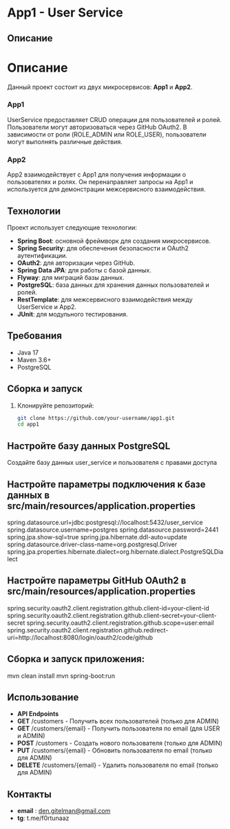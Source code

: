 # App1 - User Service

## Описание

# Описание

Данный проект состоит из двух микросервисов: **App1** и **App2**.

### App1
UserService предоставляет CRUD операции для пользователей и ролей. Пользователи могут авторизоваться через GitHub OAuth2. В зависимости от роли (ROLE_ADMIN или ROLE_USER), пользователи могут выполнять различные действия.

### App2
App2 взаимодействует с App1 для получения информации о пользователях и ролях. Он перенаправляет запросы на App1 и используется для демонстрации межсервисного взаимодействия.

## Технологии

Проект использует следующие технологии:

- **Spring Boot**: основной фреймворк для создания микросервисов.
- **Spring Security**: для обеспечения безопасности и OAuth2 аутентификации.
- **OAuth2**: для авторизации через GitHub.
- **Spring Data JPA**: для работы с базой данных.
- **Flyway**: для миграций базы данных.
- **PostgreSQL**: база данных для хранения данных пользователей и ролей.
- **RestTemplate**: для межсервисного взаимодействия между UserService и App2.
- **JUnit**: для модульного тестирования.

## Требования

- Java 17
- Maven 3.6+
- PostgreSQL

## Сборка и запуск

1. Клонируйте репозиторий:
   ```bash
   git clone https://github.com/your-username/app1.git
   cd app1


## Настройте базу данных PostgreSQL
Создайте базу данных user_service и пользователя с правами доступа

## Настройте параметры подключения к базе данных в src/main/resources/application.properties
spring.datasource.url=jdbc:postgresql://localhost:5432/user_service
spring.datasource.username=postgres
spring.datasource.password=2441
spring.jpa.show-sql=true
spring.jpa.hibernate.ddl-auto=update
spring.datasource.driver-class-name=org.postgresql.Driver
spring.jpa.properties.hibernate.dialect=org.hibernate.dialect.PostgreSQLDialect


## Настройте параметры GitHub OAuth2 в src/main/resources/application.properties
spring.security.oauth2.client.registration.github.client-id=your-client-id
spring.security.oauth2.client.registration.github.client-secret=your-client-secret
spring.security.oauth2.client.registration.github.scope=user:email
spring.security.oauth2.client.registration.github.redirect-uri=http://localhost:8080/login/oauth2/code/github

## Сборка и запуск приложения:
mvn clean install
mvn spring-boot:run

## Использование
- **API Endpoints**
- **GET** /customers - Получить всех пользователей (только для ADMIN)
- **GET** /customers/{email} - Получить пользователя по email (для USER и ADMIN)
- **POST** /customers - Создать нового пользователя (только для ADMIN)
- **PUT** /customers/{email} - Обновить пользователя по email (только для ADMIN)
- **DELETE** /customers/{email} - Удалить пользователя по email (только для ADMIN)

## Контакты 
- **email** : den.gitelman@gmail.com
- **tg**: t.me/f0rtunaaz

